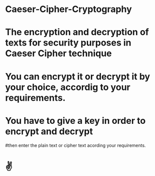 # Caeser-Cipher-Cryptography #
# The encryption and decryption of texts for security purposes in Caeser Cipher technique

# You can encrypt it or decrypt it by your choice, accordig to your requirements.
# You have to give a key in order to encrypt and decrypt
#then enter the plain text or cipher text acording your requirements.
# ✌
